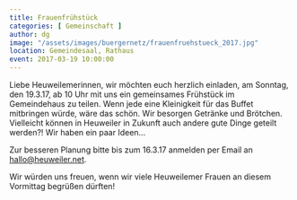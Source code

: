 ```yaml
---
title: Frauenfrühstück
categories: [ Gemeinschaft ]
author: dg
image: "/assets/images/buergernetz/frauenfruehstueck_2017.jpg"
location: Gemeindesaal, Rathaus
event: 2017-03-19 10:00:00
---
```


Liebe Heuweilemerinnen, wir möchten euch herzlich einladen, am Sonntag, den 19.3.17, ab 10 Uhr mit uns ein gemeinsames Frühstück im Gemeindehaus zu teilen. Wenn jede eine Kleinigkeit für das Buffet mitbringen würde, wäre das schön. Wir besorgen Getränke und Brötchen. Vielleicht können in Heuweiler in Zukunft auch andere gute Dinge geteilt werden?! Wir haben ein paar Ideen...

Zur besseren Planung bitte bis zum 16.3.17 anmelden per Email an <hallo@heuweiler.net>.

Wir würden uns freuen, wenn wir viele Heuweilemer Frauen an diesem Vormittag begrüßen dürften!
